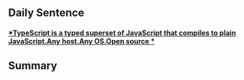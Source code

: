 ## **Daily Sentence**
#### <u>*TypeScript is a typed superset of JavaScript that compiles to plain JavaScript.Any host.Any OS.Open source  *</u>

## Summary

